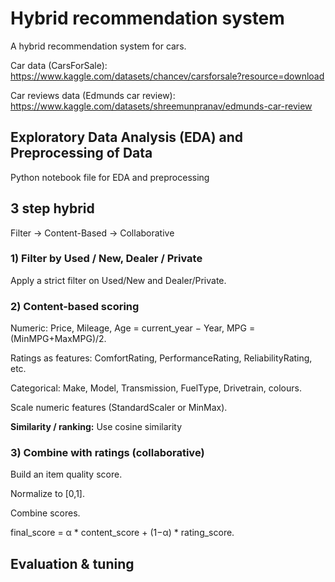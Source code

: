 # Hybrid recommendation system

A hybrid recommendation system for cars.

Car data (CarsForSale): https://www.kaggle.com/datasets/chancev/carsforsale?resource=download

Car reviews data (Edmunds car review): https://www.kaggle.com/datasets/shreemunpranav/edmunds-car-review

## Exploratory Data Analysis (EDA) and Preprocessing of Data

Python notebook file for EDA and preprocessing

## 3 step hybrid 

Filter → Content-Based → Collaborative 

### 1) Filter by Used / New, Dealer / Private

Apply a strict filter on Used/New and Dealer/Private.

### 2) Content-based scoring 

Numeric: Price, Mileage, Age = current_year − Year, MPG = (MinMPG+MaxMPG)/2.

Ratings as features: ComfortRating, PerformanceRating, ReliabilityRating, etc.

Categorical: Make, Model, Transmission, FuelType, Drivetrain, colours. 

Scale numeric features (StandardScaler or MinMax).

**Similarity / ranking:** Use cosine similarity

### 3) Combine with ratings (collaborative)

Build an item quality score.

Normalize to [0,1].

Combine scores.

final_score = α * content_score + (1−α) * rating_score.

## Evaluation & tuning 